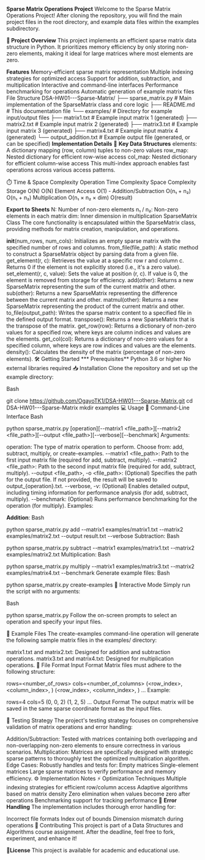 **Sparse Matrix Operations Project**
Welcome to the Sparse Matrix Operations Project! After cloning the repository, you will find the main project files in the root directory, and example data files within the examples subdirectory.

**📌 Project Overview**
This project implements an efficient sparse matrix data structure in Python. It prioritizes memory efficiency by only storing non-zero elements, making it ideal for large matrices where most elements are zero.

**Features**
Memory-efficient sparse matrix representation
Multiple indexing strategies for optimized access
Support for addition, subtraction, and multiplication
Interactive and command-line interfaces
Performance benchmarking for operations
Automatic generation of example matrix files
File Structure
DSA-HW01---Sparse-Matrix/
├── sparse_matrix.py      # Main implementation of the SparseMatrix class and core logic
├── README.md             # This documentation file
└── examples/             # Directory for example input/output files
    ├── matrix1.txt       # Example input matrix 1 (generated)
    ├── matrix2.txt       # Example input matrix 2 (generated)
    ├── matrix3.txt       # Example input matrix 3 (generated)
    ├── matrix4.txt       # Example input matrix 4 (generated)
    └── output_addition.txt # Example output file (generated, or can be specified)
 **Implementation Details**
🔑 **Key Data Structures**
elements: A dictionary mapping (row, column) tuples to non-zero values
row_map: Nested dictionary for efficient row-wise access
col_map: Nested dictionary for efficient column-wise access
This multi-index approach enables fast operations across various access patterns.

⏱️ Time & Space Complexity
Operation	Time Complexity	Space Complexity
Storage	O(N)	O(N)
Element Access	O(1)	-
Addition/Subtraction	O(n₁ + n₂)	O(n₁ + n₂)
Multiplication	O(n₁ × n₂ × dim)	O(result)

**Export to Sheets**
N: Number of non-zero elements
n₁ / n₂: Non-zero elements in each matrix
dim: Inner dimension in multiplication
SparseMatrix Class
The core functionality is encapsulated within the SparseMatrix class, providing methods for matrix creation, manipulation, and operations.

__init__(num_rows, num_cols): Initializes an empty sparse matrix with the specified number of rows and columns.
from_file(file_path): A static method to construct a SparseMatrix object by parsing data from a given file.
get_element(r, c): Retrieves the value at a specific row r and column c. Returns 0 if the element is not explicitly stored (i.e., it's a zero value).
set_element(r, c, value): Sets the value at position (r, c). If value is 0, the element is removed from storage for efficiency.
add(other): Returns a new SparseMatrix representing the sum of the current matrix and other.
sub(other): Returns a new SparseMatrix representing the difference between the current matrix and other.
matmul(other): Returns a new SparseMatrix representing the product of the current matrix and other.
to_file(output_path): Writes the sparse matrix content to a specified file in the defined output format.
transpose(): Returns a new SparseMatrix that is the transpose of the matrix.
get_row(row): Returns a dictionary of non-zero values for a specified row, where keys are column indices and values are the elements.
get_col(col): Returns a dictionary of non-zero values for a specified column, where keys are row indices and values are the elements.
density(): Calculates the density of the matrix (percentage of non-zero elements).
🛠️ Getting Started
*** Prerequisites**
Python 3.6 or higher
No external libraries required
📥 Installation
Clone the repository and set up the example directory:

Bash

git clone https://github.com/OgayoTK1/DSA-HW01---Sparse-Matrix.git
cd DSA-HW01---Sparse-Matrix
mkdir examples
💻 Usage
🧾 Command-Line Interface
Bash

python sparse_matrix.py [operation][--matrix1 <file_path>][--matrix2 <file_path>][--output <file_path>][--verbose][--benchmark]
Arguments:

operation: The type of matrix operation to perform. Choose from: add, subtract, multiply, or create-examples.
--matrix1 <file_path>: Path to the first input matrix file (required for add, subtract, multiply).
--matrix2 <file_path>: Path to the second input matrix file (required for add, subtract, multiply).
--output <file_path>, -o <file_path>: (Optional) Specifies the path for the output file. If not provided, the result will be saved to output_{operation}.txt.
--verbose, -v: (Optional) Enables detailed output, including timing information for performance analysis (for add, subtract, multiply).
--benchmark: (Optional) Runs performance benchmarking for the operation (for multiply).
Examples:

**Addition**:
Bash

python sparse_matrix.py add --matrix1 examples/matrix1.txt --matrix2 examples/matrix2.txt --output result.txt --verbose
Subtraction:
Bash

python sparse_matrix.py subtract --matrix1 examples/matrix1.txt --matrix2 examples/matrix2.txt
Multiplication:
Bash

python sparse_matrix.py multiply --matrix1 examples/matrix3.txt --matrix2 examples/matrix4.txt --benchmark
Generate example files:
Bash

python sparse_matrix.py create-examples
🤖 Interactive Mode
Simply run the script with no arguments:

Bash

python sparse_matrix.py
Follow the on-screen prompts to select an operation and specify your input files.

📂 Example Files
The create-examples command-line operation will generate the following sample matrix files in the examples/ directory:

matrix1.txt and matrix2.txt: Designed for addition and subtraction operations.
matrix3.txt and matrix4.txt: Designed for multiplication operations.
📄 File Format
Input Format
Matrix files must adhere to the following structure:

rows=<number_of_rows>
cols=<number_of_columns>
(<row_index>, <column_index>, <value>)
(<row_index>, <column_index>, <value>)
...
Example:

rows=4
cols=5
(0, 0, 2)
(1, 2, 5)
...
Output Format
The output matrix will be saved in the same sparse coordinate format as the input files.

🧪 Testing Strategy
The project's testing strategy focuses on comprehensive validation of matrix operations and error handling:

Addition/Subtraction: Tested with matrices containing both overlapping and non-overlapping non-zero elements to ensure correctness in various scenarios.
Multiplication: Matrices are specifically designed with strategic sparse patterns to thoroughly test the optimized multiplication algorithm.
Edge Cases: Robustly handles and tests for:
Empty matrices
Single-element matrices
Large sparse matrices to verify performance and memory efficiency.
⚙️ Implementation Notes
⚡ Optimization Techniques
Multiple indexing strategies for efficient row/column access
Adaptive algorithms based on matrix density
Zero elimination when values become zero after operations
Benchmarking support for tracking performance
🧯 **Error Handling**
The implementation includes thorough error handling for:

Incorrect file formats
Index out of bounds
Dimension mismatch during operations
🤝 Contributing
This project is part of a Data Structures and Algorithms course assignment. After the deadline, feel free to fork, experiment, and enhance it!

📜**License**
This project is available for academic and educational use.

